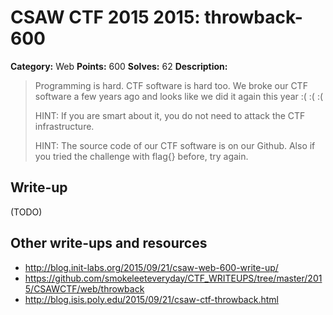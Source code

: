 # CSAW CTF 2015 2015: throwback-600

**Category:** Web
**Points:** 600
**Solves:** 62
**Description:**

> Programming is hard. CTF software is hard too. We broke our CTF software a few years ago and looks like we did it again this year
> :( :( :(
>
> HINT: If you are smart about it, you do not need to attack the CTF infrastructure.
>
> HINT: The source code of our CTF software is on our Github. Also if you tried the challenge with flag{} before, try again.


## Write-up

(TODO)

## Other write-ups and resources

* <http://blog.init-labs.org/2015/09/21/csaw-web-600-write-up/>
* <https://github.com/smokeleeteveryday/CTF_WRITEUPS/tree/master/2015/CSAWCTF/web/throwback>
* <http://blog.isis.poly.edu/2015/09/21/csaw-ctf-throwback.html>

